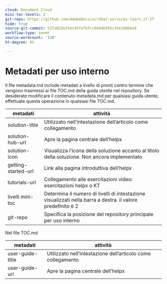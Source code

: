 ```yaml
---
cloud: Document Cloud
mini-toc-levels: 2
git-repo: https://github.com/AdobeDocs/acrobat-services-learn.it-IT
hide: true
source-git-commit: 537a822e25dc45fe7bfcc6944b595c35e168b6e9
workflow-type: tm+mt
source-wordcount: '130'
ht-degree: 0%

---
```



# Metadati per uso interno

Il file metadata.md include metadati a livello di pronti contro termine che vengono trasmessi ai file TOC.md della guida utente nel repository. Se desiderate modificare il contenuto metadata.md per qualsiasi guida utente, effettuate questa operazione in qualsiasi file TOC.md.

| metadati | attività |
|--- |--- |
| solution-title | Utilizzato nell’intestazione dell’articolo come collegamento |
| solution-hub-url | Apre la pagina centrale dell’helpx |
| solution-icon | Visualizza l’icona della soluzione accanto al titolo della soluzione. Non ancora implementato |
| getting-started-url | Link alla pagina introduttiva dell’helpx |
| tutorials-url | Collegamento alle esercitazioni video: esercitazioni helpx o KT |
| livelli mini-toc | Determina il numero di livelli di intestazione visualizzati nella barra a destra. il valore predefinito è 2 |
| git-repo | Specifica la posizione del repository principale per uso interno |

Nel file TOC.md

| metadati | attività |
|--- |--- |
| user-guide-title | Utilizzato nell’intestazione dell’articolo come collegamento |
| user-guide-url | Apre la pagina centrale dell’helpx |
